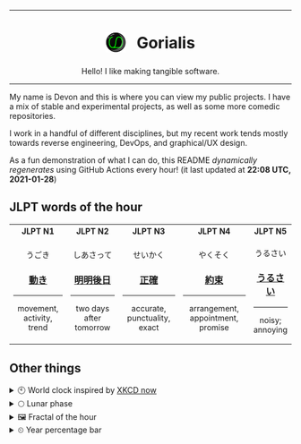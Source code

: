 ***

<h1 align="center">
<sub>
    <img src="readme/resources/avatar.png" height="36">
</sub>
&nbsp;
Gorialis
</h1>
<p align="center">
Hello! I like making tangible software.
</p>

***

My name is Devon and this is where you can view my public projects. I have a mix of stable and experimental projects, as well as some more comedic repositories.

I work in a handful of different disciplines, but my recent work tends mostly towards reverse engineering, DevOps, and graphical/UX design.

As a fun demonstration of what I can do, this README *dynamically regenerates* using GitHub Actions every hour! (it last updated at **22:08 UTC, 2021-01-28**)

<h2>JLPT words of the hour</h2>
<table>
    <tr>
        <th>JLPT N1</th>
        <th>JLPT N2</th>
        <th>JLPT N3</th>
        <th>JLPT N4</th>
        <th>JLPT N5</th>
    </tr>
    <tr>
        <td>
            <p align="center">うごき</p>
            <h3 align="center"><b><a href="https://jisho.org/search/%E5%8B%95%E3%81%8D">動き</a></b></h3>
            <hr>
            <p align="center">movement,<wbr> activity,<wbr> trend</p>
        </td>
        <td>
            <p align="center">しあさって</p>
            <h3 align="center"><b><a href="https://jisho.org/search/%E6%98%8E%E6%98%8E%E5%BE%8C%E6%97%A5">明明後日</a></b></h3>
            <hr>
            <p align="center">two days after tomorrow</p>
        </td>
        <td>
            <p align="center">せいかく</p>
            <h3 align="center"><b><a href="https://jisho.org/search/%E6%AD%A3%E7%A2%BA">正確</a></b></h3>
            <hr>
            <p align="center">accurate,<wbr> punctuality,<wbr> exact</p>
        </td>
        <td>
            <p align="center">やくそく</p>
            <h3 align="center"><b><a href="https://jisho.org/search/%E7%B4%84%E6%9D%9F">約束</a></b></h3>
            <hr>
            <p align="center">arrangement,<wbr> appointment,<wbr> promise</p>
        </td>
        <td>
            <p align="center">うるさい</p>
            <h3 align="center"><b><a href="https://jisho.org/search/%E3%81%86%E3%82%8B%E3%81%95%E3%81%84">うるさい</a></b></h3>
            <hr>
            <p align="center">noisy;<br> annoying</p>
        </td>
    </tr>
</table>

<h2>Other things</h2>
<details>
<summary>🕙  World clock inspired by <a href="https://xkcd.com/now">XKCD now</a></summary>

> <img src="generated/now.png" width="512">

</details>
<details>
<summary>🌕 Lunar phase</summary>

The moon is approximately 55.25% through its phase (Full Moon).

</details>
<details>
<summary>&#x1f5bc; Fractal of the hour</summary>

> <img src="generated/fractal.png" width="512">

</details>
<details>
<summary>&#x23f2; Year percentage bar</summary>
<pre><code>2021 [█▁▁▁▁▁▁▁▁▁▁▁▁▁▁▁▁▁▁▁] 7.65%</code></pre>
</details>
